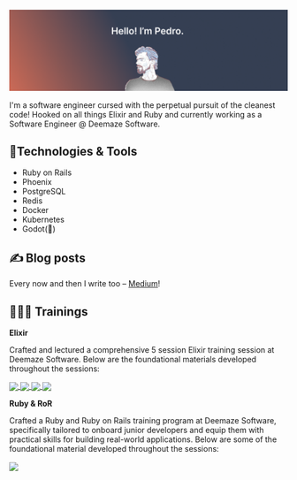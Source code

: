 ![Banner](https://raw.githubusercontent.com/pedroseabra1091/pedroseabra1091/main/readme_banner.png)

I'm a software engineer cursed with the perpetual pursuit of the cleanest code! Hooked on all things Elixir and Ruby and currently working as a Software Engineer @ Deemaze Software.

## 🔨Technologies & Tools
- Ruby on Rails
- Phoenix
- PostgreSQL
- Redis
- Docker
- Kubernetes
- Godot(🚧)

## ✍️ Blog posts
Every now and then I write too – [Medium](https://medium.com/@pedroseabra1091)!

## 🏋🏻‍♂️ Trainings 

**Elixir**

Crafted and lectured a comprehensive 5 session Elixir training session at Deemaze Software. Below are the foundational materials developed throughout the sessions:

<a href="https://github.com/pedroseabra1091/Dungeon-Crawl">
  <img align="center" src="https://github-readme-stats.vercel.app/api/pin/?username=pedroseabra1091&repo=Dungeon-Crawl&theme=calm" />
</a>
<a href="https://github.com/pedroseabra1091/concoction">
  <img align="center" src="https://github-readme-stats.vercel.app/api/pin/?username=pedroseabra1091&repo=concoction&theme=calm" />
</a>
<a href="https://github.com/pedroseabra1091/Cookbook">
  <img align="center" src="https://github-readme-stats.vercel.app/api/pin/?username=pedroseabra1091&repo=Cookbook&theme=calm" />
</a>
<a href="https://github.com/pedroseabra1091/Crypto-Tracker">
  <img align="center" src="https://github-readme-stats.vercel.app/api/pin/?username=pedroseabra1091&repo=Crypto-Tracker&theme=calm" />
</a>

**Ruby & RoR**

Crafted a Ruby and Ruby on Rails training program at Deemaze Software, specifically tailored to onboard junior developers and equip them with practical skills for building real-world applications. Below are some of the foundational material developed throughout the sessions:

<a href="https://github.com/pedroseabra1091/bookshelf">
  <img align="center" src="https://github-readme-stats.vercel.app/api/pin/?username=pedroseabra1091&repo=bookshelf&theme=calm" />
</a>
